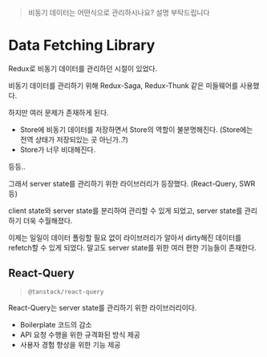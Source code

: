 > 비동기 데이터는 어떤식으로 관리하시나요? 설명 부탁드립니다

# Data Fetching Library

Redux로 비동기 데이터를 관리하던 시절이 있었다.

비동기 데이터를 관리하기 위해 Redux-Saga, Redux-Thunk 같은 미들웨어를 사용했다.

하지만 여러 문제가 존재하게 된다.

- Store에 비동기 데이터를 저장하면서 Store의 역할이 불분명해진다. (Store에는 전역 상태가 저장되있는 곳 아닌가..?)
- Store가 너무 비대해진다.

등등..

그래서 server state를 관리하기 위한 라이브러리가 등장했다. (React-Query, SWR 등)

client state와 server state를 분리하여 관리할 수 있게 되었고, server state를 관리하기 더욱 수월해졌다.

이제는 일일이 데이터 폴링할 필요 없이 라이브러리가 알아서 dirty해진 데이터를 refetch할 수 있게 되었다. 말고도 server state를 위한 여러 편한 기능들이 존재한다.

## React-Query

> `@tanstack/react-query`

React-Query는 server state를 관리하기 위한 라이브러리이다.

- Boilerplate 코드의 감소
- API 요청 수행을 위한 규격화된 방식 제공
- 사용자 경험 향상을 위한 기능 제공
